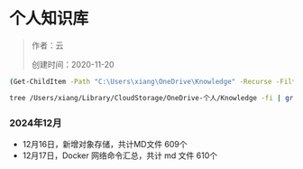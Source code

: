 # 个人知识库

> 作者：云
>
> 创建时间：2020-11-20



```sh
(Get-ChildItem -Path "C:\Users\xiang\OneDrive\Knowledge" -Recurse -Filter "*.md" -File).Count

tree /Users/xiang/Library/CloudStorage/OneDrive-个人/Knowledge -fi | grep ".md$" | wc -l
```

### 2024年12月

+ 12月16日，新增对象存储，共计MD文件 609个
+ 12月17日，Docker 网络命令汇总，共计 md 文件 610个